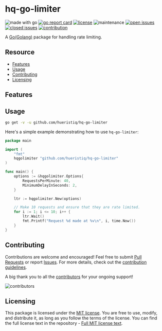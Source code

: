 # hq-go-limiter

![made with go](https://img.shields.io/badge/made%20with-Go-1E90FF.svg) [![go report card](https://goreportcard.com/badge/github.com/hueristiq/hq-go-limiter)](https://goreportcard.com/report/github.com/hueristiq/hq-go-limiter) [![license](https://img.shields.io/badge/license-MIT-gray.svg?color=1E90FF)](https://github.com/hueristiq/hq-go-limiter/blob/master/LICENSE) ![maintenance](https://img.shields.io/badge/maintained%3F-yes-1E90FF.svg) [![open issues](https://img.shields.io/github/issues-raw/hueristiq/hq-go-limiter.svg?style=flat&color=1E90FF)](https://github.com/hueristiq/hq-go-limiter/issues?q=is:issue+is:open) [![closed issues](https://img.shields.io/github/issues-closed-raw/hueristiq/hq-go-limiter.svg?style=flat&color=1E90FF)](https://github.com/hueristiq/hq-go-limiter/issues?q=is:issue+is:closed) [![contribution](https://img.shields.io/badge/contributions-welcome-1E90FF.svg)](https://github.com/hueristiq/hq-go-limiter/blob/master/CONTRIBUTING.md)

A [Go(Golang)](https://golang.org/) package for handling rate limiting.

## Resource

* [Features](#features)
* [Usage](#usage)
* [Contributing](#contributing)
* [Licensing](#licensing)

## Features

## Usage

```bash
go get -v -u github.com/hueristiq/hq-go-limiter
```

Here's a simple example demonstrating how to use `hq-go-limiter`:

```go
package main

import (
	"fmt"
	hqgolimiter "github.com/hueristiq/hq-go-limiter"
)

func main() {
	options := &hqgolimiter.Options{
		RequestsPerMinute: 40,
		MinimumDelayInSeconds: 2,
	}

	ltr := hqgolimiter.New(options)

	// Make 10 requests and ensure that they are rate limited.
	for i := 1; i <= 10; i++ {
		ltr.Wait()
		fmt.Printf("Request %d made at %v\n", i, time.Now())
	}
}
```

## Contributing

Contributions are welcome and encouraged! Feel free to submit [Pull Requests](https://github.com/hueristiq/hq-go-limiter/pulls) or report [Issues](https://github.com/hueristiq/hq-go-limiter/issues). For more details, check out the [contribution guidelines](https://github.com/hueristiq/hq-go-limiter/blob/master/CONTRIBUTING.md).

A big thank you to all the [contributors](https://github.com/hueristiq/hq-go-limiter/graphs/contributors) for your ongoing support!

![contributors](https://contrib.rocks/image?repo=hueristiq/hq-go-limiter&max=500)

## Licensing

This package is licensed under the [MIT license](https://opensource.org/license/mit). You are free to use, modify, and distribute it, as long as you follow the terms of the license. You can find the full license text in the repository - [Full MIT license text](https://github.com/hueristiq/hq-go-limiter/blob/master/LICENSE).